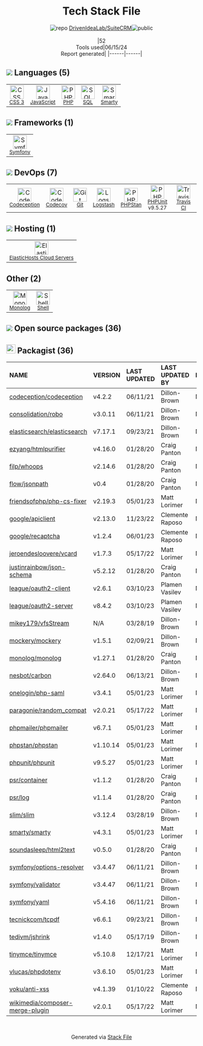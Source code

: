 <!--
&lt;--- Readme.md Snippet without images Start ---&gt;
## Tech Stack
DrivenIdeaLab/SuiteCRM is built on the following main stack:

- [JavaScript](https://developer.mozilla.org/en-US/docs/Web/JavaScript) – Languages
- [PHP](http://www.php.net/) – Languages
- [SQL](https://en.wikipedia.org/wiki/SQL) – Languages
- [Smarty](http://www.smarty.net/) – Templating Languages & Extensions
- [Symfony](http://symfony.com/) – Frameworks (Full Stack)
- [Codeception](http://codeception.com/) – Testing Frameworks
- [Codecov](https://codecov.io/) – Code Coverage
- [Logstash](http://logstash.net/) – Log Management
- [PHPStan](https://github.com/phpstan/phpstan) – Code Review
- [PHPUnit](https://phpunit.de/) – Testing Frameworks
- [Travis CI](http://travis-ci.com/) – Continuous Integration
- [ElasticHosts Cloud Servers](https://www.elastichosts.com) – Cloud Hosting
- [Shell](https://en.wikipedia.org/wiki/Shell_script) – Shells

Full tech stack [here](/techstack.md)

&lt;--- Readme.md Snippet without images End ---&gt;

&lt;--- Readme.md Snippet with images Start ---&gt;
## Tech Stack
DrivenIdeaLab/SuiteCRM is built on the following main stack:

- <img width='25' height='25' src='https://img.stackshare.io/service/1209/javascript.jpeg' alt='JavaScript'/> [JavaScript](https://developer.mozilla.org/en-US/docs/Web/JavaScript) – Languages
- <img width='25' height='25' src='https://img.stackshare.io/service/991/hwUcGZ41_400x400.jpg' alt='PHP'/> [PHP](http://www.php.net/) – Languages
- <img width='25' height='25' src='https://img.stackshare.io/service/2271/default_068d33483bba6b81ee13fbd4dc7aab9780896a54.png' alt='SQL'/> [SQL](https://en.wikipedia.org/wiki/SQL) – Languages
- <img width='25' height='25' src='https://img.stackshare.io/service/3693/smarty.png' alt='Smarty'/> [Smarty](http://www.smarty.net/) – Templating Languages & Extensions
- <img width='25' height='25' src='https://img.stackshare.io/service/1197/logosf_positif_03_icon.png' alt='Symfony'/> [Symfony](http://symfony.com/) – Frameworks (Full Stack)
- <img width='25' height='25' src='https://img.stackshare.io/service/2301/fQkiPzLo_400x400.jpg' alt='Codeception'/> [Codeception](http://codeception.com/) – Testing Frameworks
- <img width='25' height='25' src='https://img.stackshare.io/service/2673/Codecov_Mark_Circle_Pink.png' alt='Codecov'/> [Codecov](https://codecov.io/) – Code Coverage
- <img width='25' height='25' src='https://img.stackshare.io/service/1683/preview.png' alt='Logstash'/> [Logstash](http://logstash.net/) – Log Management
- <img width='25' height='25' src='https://img.stackshare.io/service/8333/phpst.png' alt='PHPStan'/> [PHPStan](https://github.com/phpstan/phpstan) – Code Review
- <img width='25' height='25' src='https://img.stackshare.io/service/1616/1_WsEnddd5Y4EgEHsT054kUQ.jpeg' alt='PHPUnit'/> [PHPUnit](https://phpunit.de/) – Testing Frameworks
- <img width='25' height='25' src='https://img.stackshare.io/service/460/Lu6cGu0z_400x400.png' alt='Travis CI'/> [Travis CI](http://travis-ci.com/) – Continuous Integration
- <img width='25' height='25' src='https://img.stackshare.io/service/21/Br4cEBV6.png' alt='ElasticHosts Cloud Servers'/> [ElasticHosts Cloud Servers](https://www.elastichosts.com) – Cloud Hosting
- <img width='25' height='25' src='https://img.stackshare.io/service/4631/default_c2062d40130562bdc836c13dbca02d318205a962.png' alt='Shell'/> [Shell](https://en.wikipedia.org/wiki/Shell_script) – Shells

Full tech stack [here](/techstack.md)

&lt;--- Readme.md Snippet with images End ---&gt;
-->
<div align="center">

# Tech Stack File
![](https://img.stackshare.io/repo.svg "repo") [DrivenIdeaLab/SuiteCRM](https://github.com/DrivenIdeaLab/SuiteCRM)![](https://img.stackshare.io/public_badge.svg "public")
<br/><br/>
|52<br/>Tools used|06/15/24 <br/>Report generated|
|------|------|
</div>

## <img src='https://img.stackshare.io/languages.svg'/> Languages (5)
<table><tr>
  <td align='center'>
  <img width='36' height='36' src='https://img.stackshare.io/service/6727/css.png' alt='CSS 3'>
  <br>
  <sub><a href="https://developer.mozilla.org/en-US/docs/Web/CSS/CSS3">CSS 3</a></sub>
  <br>
  <sub></sub>
</td>

<td align='center'>
  <img width='36' height='36' src='https://img.stackshare.io/service/1209/javascript.jpeg' alt='JavaScript'>
  <br>
  <sub><a href="https://developer.mozilla.org/en-US/docs/Web/JavaScript">JavaScript</a></sub>
  <br>
  <sub></sub>
</td>

<td align='center'>
  <img width='36' height='36' src='https://img.stackshare.io/service/991/hwUcGZ41_400x400.jpg' alt='PHP'>
  <br>
  <sub><a href="http://www.php.net/">PHP</a></sub>
  <br>
  <sub></sub>
</td>

<td align='center'>
  <img width='36' height='36' src='https://img.stackshare.io/service/2271/default_068d33483bba6b81ee13fbd4dc7aab9780896a54.png' alt='SQL'>
  <br>
  <sub><a href="https://en.wikipedia.org/wiki/SQL">SQL</a></sub>
  <br>
  <sub></sub>
</td>

<td align='center'>
  <img width='36' height='36' src='https://img.stackshare.io/service/3693/smarty.png' alt='Smarty'>
  <br>
  <sub><a href="http://www.smarty.net/">Smarty</a></sub>
  <br>
  <sub></sub>
</td>

</tr>
</table>

## <img src='https://img.stackshare.io/frameworks.svg'/> Frameworks (1)
<table><tr>
  <td align='center'>
  <img width='36' height='36' src='https://img.stackshare.io/service/1197/logosf_positif_03_icon.png' alt='Symfony'>
  <br>
  <sub><a href="http://symfony.com/">Symfony</a></sub>
  <br>
  <sub></sub>
</td>

</tr>
</table>

## <img src='https://img.stackshare.io/devops.svg'/> DevOps (7)
<table><tr>
  <td align='center'>
  <img width='36' height='36' src='https://img.stackshare.io/service/2301/fQkiPzLo_400x400.jpg' alt='Codeception'>
  <br>
  <sub><a href="http://codeception.com/">Codeception</a></sub>
  <br>
  <sub></sub>
</td>

<td align='center'>
  <img width='36' height='36' src='https://img.stackshare.io/service/2673/Codecov_Mark_Circle_Pink.png' alt='Codecov'>
  <br>
  <sub><a href="https://codecov.io/">Codecov</a></sub>
  <br>
  <sub></sub>
</td>

<td align='center'>
  <img width='36' height='36' src='https://img.stackshare.io/service/1046/git.png' alt='Git'>
  <br>
  <sub><a href="http://git-scm.com/">Git</a></sub>
  <br>
  <sub></sub>
</td>

<td align='center'>
  <img width='36' height='36' src='https://img.stackshare.io/service/1683/preview.png' alt='Logstash'>
  <br>
  <sub><a href="http://logstash.net/">Logstash</a></sub>
  <br>
  <sub></sub>
</td>

<td align='center'>
  <img width='36' height='36' src='https://img.stackshare.io/service/8333/phpst.png' alt='PHPStan'>
  <br>
  <sub><a href="https://github.com/phpstan/phpstan">PHPStan</a></sub>
  <br>
  <sub></sub>
</td>

<td align='center'>
  <img width='36' height='36' src='https://img.stackshare.io/service/1616/1_WsEnddd5Y4EgEHsT054kUQ.jpeg' alt='PHPUnit'>
  <br>
  <sub><a href="https://phpunit.de/">PHPUnit</a></sub>
  <br>
  <sub>v9.5.27</sub>
</td>

<td align='center'>
  <img width='36' height='36' src='https://img.stackshare.io/service/460/Lu6cGu0z_400x400.png' alt='Travis CI'>
  <br>
  <sub><a href="http://travis-ci.com/">Travis CI</a></sub>
  <br>
  <sub></sub>
</td>

</tr>
</table>

## <img src='https://img.stackshare.io/hosting.svg'/> Hosting (1)
<table><tr>
  <td align='center'>
  <img width='36' height='36' src='https://img.stackshare.io/service/21/Br4cEBV6.png' alt='ElasticHosts Cloud Servers'>
  <br>
  <sub><a href="https://www.elastichosts.com">ElasticHosts Cloud Servers</a></sub>
  <br>
  <sub></sub>
</td>

</tr>
</table>

## Other (2)
<table><tr>
  <td align='center'>
  <img width='36' height='36' src='https://img.stackshare.io/service/9170/183678.jpeg' alt='Monolog'>
  <br>
  <sub><a href="https://github.com/Seldaek/monolog">Monolog</a></sub>
  <br>
  <sub></sub>
</td>

<td align='center'>
  <img width='36' height='36' src='https://img.stackshare.io/service/4631/default_c2062d40130562bdc836c13dbca02d318205a962.png' alt='Shell'>
  <br>
  <sub><a href="https://en.wikipedia.org/wiki/Shell_script">Shell</a></sub>
  <br>
  <sub></sub>
</td>

</tr>
</table>


## <img src='https://img.stackshare.io/group.svg' /> Open source packages (36)</h2>

## <img width='24' height='24' src='https://img.stackshare.io/package_manager/1778/default_90cb8b66e85ae5b95928b10bb076ab6a27c7e151.png'/> Packagist (36)

|NAME|VERSION|LAST UPDATED|LAST UPDATED BY|LICENSE|VULNERABILITIES|
|:------|:------|:------|:------|:------|:------|
|[codeception/codeception](https://packagist.org/codeception/codeception)|v4.2.2|06/11/21|Dillon-Brown |N/A|N/A|
|[consolidation/robo](https://packagist.org/consolidation/robo)|v3.0.11|06/11/21|Dillon-Brown |N/A|N/A|
|[elasticsearch/elasticsearch](https://packagist.org/elasticsearch/elasticsearch)|v7.17.1|09/23/21|Dillon-Brown |N/A|N/A|
|[ezyang/htmlpurifier](https://packagist.org/ezyang/htmlpurifier)|v4.16.0|01/28/20|Craig Panton |N/A|N/A|
|[filp/whoops](https://packagist.org/filp/whoops)|v2.14.6|01/28/20|Craig Panton |N/A|N/A|
|[flow/jsonpath](https://packagist.org/flow/jsonpath)|v0.4|01/28/20|Craig Panton |N/A|N/A|
|[friendsofphp/php-cs-fixer](https://packagist.org/friendsofphp/php-cs-fixer)|v2.19.3|05/01/23|Matt Lorimer |N/A|N/A|
|[google/apiclient](https://packagist.org/google/apiclient)|v2.13.0|11/23/22|Clemente Raposo |N/A|N/A|
|[google/recaptcha](https://packagist.org/google/recaptcha)|v1.2.4|06/01/23|Clemente Raposo |N/A|N/A|
|[jeroendesloovere/vcard](https://packagist.org/jeroendesloovere/vcard)|v1.7.3|05/17/22|Matt Lorimer |N/A|N/A|
|[justinrainbow/json-schema](https://packagist.org/justinrainbow/json-schema)|v5.2.12|01/28/20|Craig Panton |N/A|N/A|
|[league/oauth2-client](https://packagist.org/league/oauth2-client)|v2.6.1|03/10/23|Plamen Vasilev |N/A|N/A|
|[league/oauth2-server](https://packagist.org/league/oauth2-server)|v8.4.2|03/10/23|Plamen Vasilev |N/A|N/A|
|[mikey179/vfsStream](https://packagist.org/mikey179/vfsStream)|N/A|03/28/19|Dillon-Brown |N/A|N/A|
|[mockery/mockery](https://packagist.org/mockery/mockery)|v1.5.1|02/09/21|Dillon-Brown |N/A|N/A|
|[monolog/monolog](https://packagist.org/monolog/monolog)|v1.27.1|01/28/20|Craig Panton |N/A|N/A|
|[nesbot/carbon](https://packagist.org/nesbot/carbon)|v2.64.0|06/13/21|Dillon-Brown |N/A|N/A|
|[onelogin/php-saml](https://packagist.org/onelogin/php-saml)|v3.4.1|05/01/23|Matt Lorimer |N/A|N/A|
|[paragonie/random_compat](https://packagist.org/paragonie/random_compat)|v2.0.21|05/17/22|Matt Lorimer |N/A|N/A|
|[phpmailer/phpmailer](https://packagist.org/phpmailer/phpmailer)|v6.7.1|05/01/23|Matt Lorimer |N/A|N/A|
|[phpstan/phpstan](https://packagist.org/phpstan/phpstan)|v1.10.14|05/01/23|Matt Lorimer |N/A|N/A|
|[phpunit/phpunit](https://packagist.org/phpunit/phpunit)|v9.5.27|05/01/23|Matt Lorimer |N/A|N/A|
|[psr/container](https://packagist.org/psr/container)|v1.1.2|01/28/20|Craig Panton |N/A|N/A|
|[psr/log](https://packagist.org/psr/log)|v1.1.4|01/28/20|Craig Panton |N/A|N/A|
|[slim/slim](https://packagist.org/slim/slim)|v3.12.4|03/28/19|Dillon-Brown |N/A|N/A|
|[smarty/smarty](https://packagist.org/smarty/smarty)|v4.3.1|05/01/23|Matt Lorimer |N/A|N/A|
|[soundasleep/html2text](https://packagist.org/soundasleep/html2text)|v0.5.0|01/28/20|Craig Panton |N/A|N/A|
|[symfony/options-resolver](https://packagist.org/symfony/options-resolver)|v3.4.47|06/11/21|Dillon-Brown |N/A|N/A|
|[symfony/validator](https://packagist.org/symfony/validator)|v3.4.47|06/11/21|Dillon-Brown |N/A|N/A|
|[symfony/yaml](https://packagist.org/symfony/yaml)|v5.4.16|06/11/21|Dillon-Brown |N/A|N/A|
|[tecnickcom/tcpdf](https://packagist.org/tecnickcom/tcpdf)|v6.6.1|09/23/21|Dillon-Brown |N/A|N/A|
|[tedivm/jshrink](https://packagist.org/tedivm/jshrink)|v1.4.0|05/17/19|Dillon-Brown |N/A|N/A|
|[tinymce/tinymce](https://packagist.org/tinymce/tinymce)|v5.10.8|12/17/21|Matt Lorimer |N/A|N/A|
|[vlucas/phpdotenv](https://packagist.org/vlucas/phpdotenv)|v3.6.10|05/01/23|Matt Lorimer |N/A|N/A|
|[voku/anti-xss](https://packagist.org/voku/anti-xss)|v4.1.39|01/10/22|Clemente Raposo |N/A|N/A|
|[wikimedia/composer-merge-plugin](https://packagist.org/wikimedia/composer-merge-plugin)|v2.0.1|05/17/22|Matt Lorimer |N/A|N/A|

<br/>
<div align='center'>

Generated via [Stack File](https://github.com/marketplace/stack-file)
